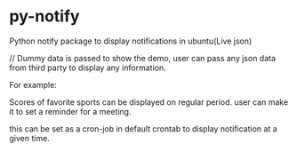 # py-notify
Python notify package to display notifications in ubuntu(Live json)

// Dummy data is passed to show the demo, user can pass any json data from third party to display any information.

For example: 

  Scores of favorite sports can be displayed on regular period.
  user can make it to set a reminder for a meeting.
  
this can be set as a cron-job in default crontab to display notification at a given time.  
